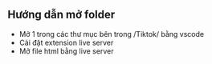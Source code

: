 ## Hướng dẫn mở folder
- Mở 1 trong các thư mục bên trong /Tiktok/ bằng vscode
- Cài đặt extension live server
- Mở file html bằng live server
